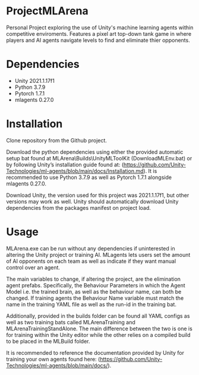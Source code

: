 # ProjectMLArena
Personal Project exploring the use of Unity's machine learning agents within competitive enviroments.
Features a pixel art top-down tank game in where players and AI agents navigate levels to find and eliminate thier opponents. 

# Dependencies
* Unity 2021.1.17f1
* Python 3.7.9
* Pytorch 1.7.1
* mlagents 0.27.0

# Installation
Clone repository from the Github project.

Download the python dependencies using either the provided automatic setup bat found at MLArena\Builds\UnityMLToolKit (DownloadMLEnv.bat) or by following Unity’s installation guide found at: (https://github.com/Unity-Technologies/ml-agents/blob/main/docs/Installation.md).
It is recommended to use Python 3.7.9 as well as Pytorch 1.7.1 alongside mlagents 0.27.0. 

Download Unity, the version used for this project was 2021.1.17f1, but other versions may work as well. Unity should automatically download Unity dependencies from the packages manifest on project load.

# Usage
MLArena.exe can be run without any dependencies if uninterested in altering the Unity project or training AI. MLagents lets users set the amount of AI opponents on each team as well as indicate if they want manual control over an agent.

The main variables to change, if altering the project, are the elimination agent prefabs. Specifically, the Behaviour Parameters in which the Agent Model i.e. the trained brain, as well as the behaviour name, can both be changed. If training agents the Behaviour Name variable must match the name in the training YAML file as well as the run-id in the training bat. 

Additionally, provided in the builds folder can be found all YAML configs as well as two training bats called MLArenaTraining and MLArenaTrainingStandAlone. The main difference between the two is one is for training within the Unity editor while the other relies on a compiled build to be placed in the MLBuild folder.

It is recommended to reference the documentation provided by Unity for training your own agents found here: (https://github.com/Unity-Technologies/ml-agents/blob/main/docs/).
